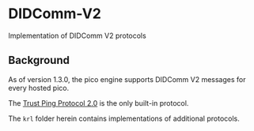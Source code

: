 # DIDComm-V2
Implementation of DIDComm V2 protocols

## Background

As of version 1.3.0, the pico engine supports DIDComm V2 messages for every hosted pico.

The [Trust Ping Protocol 2.0](https://didcomm.org/trust-ping/2.0/) is the only built-in protocol.

The `krl` folder herein contains implementations of additional protocols.

